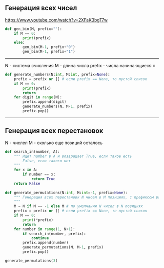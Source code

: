 ## Генерация всех чисел
https://www.youtube.com/watch?v=2XFaK3bgT7w

```py
def gen_bin(M, prefix=""):
    if M == 0:
        print(prefix)
    else:
        gen_bin(M-1, prefix+"0")
        gen_bin(M-1, prefix+"1")
```		
---
N - система счисления 
M - длина числа
prefix - числа начинающиеся с
```py
def generate_numbers(N:int, M:int, prefix=None):
    prefix = prefix or [] # если prefix == None, то пустой список
	if M == 0:
	    print(prefix)
		return
	for digit in range(N):
	    prefix.append(digit)
		generate_numbers(N, M-1, prefix)
		prefix.pop()
```
---
## Генерация всех перестановок
N - числел
M - сколько еще позиций осталось
```py
def search_in(number, A):
    """ Ищет number в A и возвращает True, если такое есть
        False, если такого нет
    """
    for x in A:
        if number == x:
            return True
    return False
    
def generate_permutations(N:int, M:int=-1, prefix=None):
    """ Генерация всех перестановк N чисел в M позициях, с префиксом prefix
    """
    M = N if M == -1 else M # по умолчанию N чисел в N позициях
    prefix = prefix or [] # если prefix == None, то пустой список
    if M == 0:
        print(*prefix)
        return
    for number in range(1, N+1):
        if search_in(number, prefix):
            continue
        prefix.append(number)
        generate_permutations(N, M-1, prefix)
        prefix.pop()

generate_permutations(3)
```